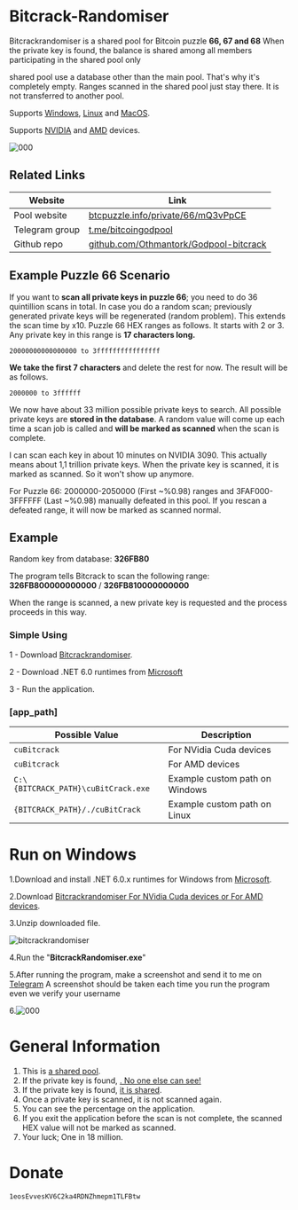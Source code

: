 # Bitcrack-Randomiser

Bitcrackrandomiser is a shared pool for Bitcoin puzzle **66, 67 and 68** When the private key is found, the balance is shared among all members participating in the shared pool‌ only‌

shared pool use a database other than the main pool. That's why it's completely empty. Ranges scanned in the shared pool just stay there. It is not transferred to another pool.


Supports <ins>Windows</ins>, <ins>Linux</ins> and <ins>MacOS</ins>.

Supports <ins>NVIDIA</ins> and <ins>AMD</ins> devices. 


![000](https://github.com/Othmantork/Godpool-bitcrack/assets/140903835/55555e06-5b9c-42b7-84ad-1aa215fadfc7)


## Related Links

Website | Link
--- | ---
Pool website | [btcpuzzle.info/private/66/mQ3vPpCE](https://btcpuzzle.info/private/66/mQ3vPpCE) 
Telegram group | [t.me/bitcoingodpool](https://t.me/bitcoingodpool)
Github repo | [github.com/Othmantork/Godpool-bitcrack](https://github.com/Othmantork/Godpool-bitcrack)



## Example Puzzle 66 Scenario

If you want to **scan all private keys in  puzzle 66**; you need to do 36 quintillion scans in total. In case you do a random scan; previously generated private keys will be regenerated (random problem). This extends the scan time by x10. Puzzle 66 HEX ranges as follows. It starts with 2 or 3. Any private key in this range is **17 characters long.**

`20000000000000000 to
3ffffffffffffffff`

**We take the first 7 characters** and delete the rest for now. The result will be as follows.

`2000000 to
3ffffff`

We now have about 33 million possible private keys to search. All possible private keys are **stored in the database**. A random value will come up each time a scan job is called and **will be marked as scanned** when the scan is complete. 

I can scan each key in about 10 minutes on NVIDIA 3090. This actually means about 1,1 trillion private keys. When the private key is scanned, it is marked as scanned. So it won't show up anymore.

For Puzzle 66: 2000000-2050000 (First ~%0.98) ranges and 3FAF000-3FFFFFF (Last ~%0.98) manually defeated in this pool. If you rescan a defeated range, it will now be marked as scanned normal.

## Example

Random key from database: **326FB80**

The program tells Bitcrack to scan the following range: **326FB800000000000** / **326FB810000000000**

When the range is scanned, a new private key is requested and the process proceeds in this way.


### Simple Using

1 - Download [Bitcrackrandomiser](https://github.com/Othmantork/Godpool-bitcrack/releases).

2 - Download .NET 6.0 runtimes from [Microsoft](https://dotnet.microsoft.com/en-us/download/dotnet/6.0)

3 - Run the application.


### [**app_path**]

Possible Value|Description
-|-
`cuBitcrack`|For NVidia Cuda devices
`cuBitcrack`|For AMD devices
`C:\{BITCRACK_PATH}\cuBitCrack.exe`|Example custom path on Windows
`{BITCRACK_PATH}/./cuBitCrack`|Example custom path on Linux

# Run on Windows

1.Download and install .NET 6.0.x runtimes for Windows from [Microsoft](https://dotnet.microsoft.com/en-us/download/dotnet/6.0).

2.Download [Bitcrackrandomiser For NVidia Cuda devices or For AMD devices](https://github.com/Othmantork/Godpool-bitcrack/releases).

3.Unzip downloaded file.

![bitcrackrandomiser](https://i.ibb.co/S0MNrx1/1.png)

4.Run the "**BitcrackRandomiser.exe**"

5.After running the program, make a screenshot and send it to me on [Telegram](https://t.me/Alpatrick1) A screenshot should be taken each time you run the program  even we verify your username

6.![000](https://github.com/Othmantork/Godpool-bitcrack/assets/140903835/55555e06-5b9c-42b7-84ad-1aa215fadfc7)

# General Information

1. This is <ins> a shared pool</ins>.
2. If the private key is found, <ins>. No one else can see!
3. If the private key is found, <ins>it is shared</ins>.
4. Once a private key is scanned, it is not scanned again.
5. You can see the percentage on the application.
6. If you exit the application before the scan is not complete, the scanned HEX value will not be marked as scanned.
7. Your luck; One in 18 million.

# Donate
`1eosEvvesKV6C2ka4RDNZhmepm1TLFBtw`


